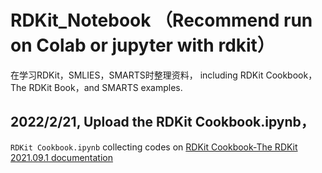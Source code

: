 # RDKit_Notebook （Recommend run on Colab or jupyter with rdkit）


在学习RDKit，SMLIES，SMARTS时整理资料， including RDKit Cookbook，The RDKit Book，and SMARTS examples.

## 2022/2/21, Upload the RDKit Cookbook.ipynb， 

```RDKit Cookbook.ipynb``` collecting  codes on [RDKit Cookbook-The RDKit 2021.09.1 documentation](https://www.rdkit.org/docs/Cookbook.html)
